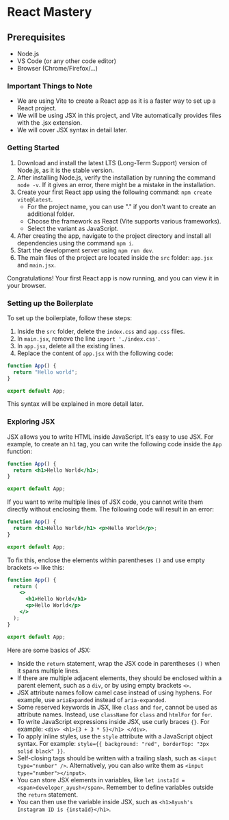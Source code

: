 # React Mastery

## Prerequisites

- Node.js
- VS Code (or any other code editor)
- Browser (Chrome/Firefox/...)

### Important Things to Note

- We are using Vite to create a React app as it is a faster way to set up a React project.
- We will be using JSX in this project, and Vite automatically provides files with the .jsx extension.
- We will cover JSX syntax in detail later.

### Getting Started

1. Download and install the latest LTS (Long-Term Support) version of Node.js, as it is the stable version.
2. After installing Node.js, verify the installation by running the command `node -v`. If it gives an error, there might be a mistake in the installation.
3. Create your first React app using the following command: `npm create vite@latest`.
   - For the project name, you can use "." if you don't want to create an additional folder.
   - Choose the framework as React (Vite supports various frameworks).
   - Select the variant as JavaScript.
4. After creating the app, navigate to the project directory and install all dependencies using the command `npm i`.
5. Start the development server using `npm run dev`.
6. The main files of the project are located inside the `src` folder: `app.jsx` and `main.jsx`.

Congratulations! Your first React app is now running, and you can view it in your browser.

### Setting up the Boilerplate

To set up the boilerplate, follow these steps:

1. Inside the `src` folder, delete the `index.css` and `app.css` files.
2. In `main.jsx`, remove the line `import './index.css'`.
3. In `app.jsx`, delete all the existing lines.
4. Replace the content of `app.jsx` with the following code:

```jsx
function App() {
  return "Hello world";
}

export default App;
```

This syntax will be explained in more detail later.

### Exploring JSX

JSX allows you to write HTML inside JavaScript. It's easy to use JSX. For example, to create an `h1` tag, you can write the following code inside the `App` function:

```jsx
function App() {
  return <h1>Hello World</h1>;
}

export default App;
```

If you want to write multiple lines of JSX code, you cannot write them directly without enclosing them. The following code will result in an error:

```jsx
function App() {
  return <h1>Hello World</h1> <p>Hello World</p>;
}

export default App;
```

To fix this, enclose the elements within parentheses `()` and use empty brackets `<>` like this:

```jsx
function App() {
  return (
    <>
      <h1>Hello World</h1>
      <p>Hello World</p>
    </>
  );
}

export default App;
```

Here are some basics of JSX:

- Inside the `return` statement, wrap the JSX code in parentheses `()` when it spans multiple lines.
- If there are multiple adjacent elements, they should be enclosed within a parent element, such as a `div`, or by using empty brackets `<>`.
- JSX attribute names follow camel case instead of using hyphens. For example, use `ariaExpanded` instead of `aria-expanded`.
- Some reserved keywords in JSX, like `class` and `for`, cannot be used as attribute names. Instead, use `className` for `class` and `htmlFor` for `for`.
- To write JavaScript expressions inside JSX, use curly braces `{}`. For example: `<div> <h1>{3 + 3 * 5}</h1> </div>`.
- To apply inline styles, use the `style` attribute with a JavaScript object syntax. For example: `style={{ background: "red", borderTop: "3px solid black" }}`.
- Self-closing tags should be written with a trailing slash, such as `<input type="number" />`. Alternatively, you can also write them as `<input type="number"></input>`.
- You can store JSX elements in variables, like `let instaId = <span>developer_ayush</span>`. Remember to define variables outside the `return` statement.
- You can then use the variable inside JSX, such as `<h1>Ayush's Instagram ID is {instaId}</h1>`.